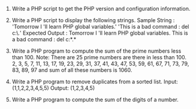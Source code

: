 1. Write a PHP script to get the PHP version and configuration information.

2. Write a PHP script to display the following strings.
Sample String :
'Tomorrow I \'ll learn PHP global variables.'
'This is a bad command : del c:\\*.*'
Expected Output :
Tomorrow I 'll learn PHP global variables.
This is a bad command : del c:\*.*

3. Write a PHP program to compute the sum of the prime numbers less than 100.
Note: There are 25 prime numbers are there in less than 100.
2, 3, 5, 7, 11, 13, 17, 19, 23, 29, 31, 37, 41, 43, 47, 53, 59, 61, 67, 71, 73, 79, 83, 89, 97 and sum of all these numbers is 1060.

4. Write a PHP program to remove duplicates from a sorted list.
Input: (1,1,2,2,3,4,5,5)
Output: (1,2,3,4,5)

5. Write a PHP program to compute the sum of the digits of a number.